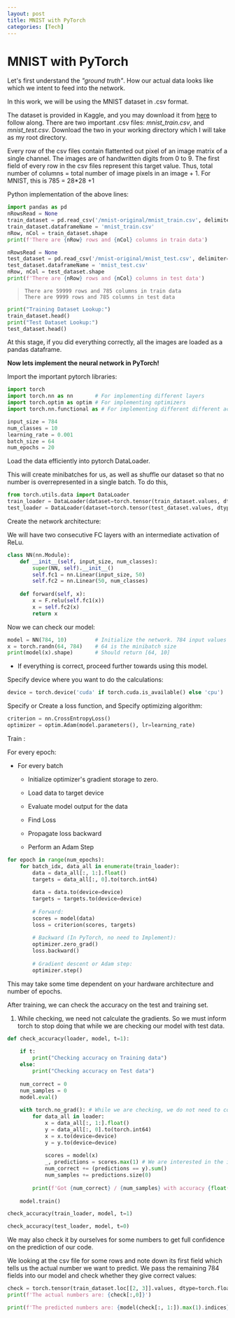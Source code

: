 ```yaml
---
layout: post
title: MNIST with PyTorch
categories: [Tech]
---
```


# MNIST with PyTorch



Let's first understand the *"ground truth"*. How our actual data looks like which we intent to feed into the network. 

In this work, we will be using the MNIST dataset in .csv format. 

The dataset is provided in Kaggle, and you may download it from [here](https://www.kaggle.com/oddrationale/mnist-in-csv) to follow along. There are two important .csv files: *mnist_train.csv*, and *mnist_test.csv*.  Download the two in your working directory which I will take as my root directory. 

Every row of the csv files contain flattented out pixel of an image matrix of a single channel. The images are of handwritten digits from 0 to 9. The first field of every row in the csv files represent this target value. Thus, total number of columns = total number of image pixels in an image + 1.  For MNIST, this is 785 = 28*28 +1

Python implementation of the above lines:

```python
import pandas as pd 
nRowsRead = None 
train_dataset = pd.read_csv('/mnist-original/mnist_train.csv', delimiter=',', nrows = nRowsRead)
train_dataset.dataframeName = 'mnist_train.csv'
nRow, nCol = train_dataset.shape
print(f'There are {nRow} rows and {nCol} columns in train data')

nRowsRead = None 
test_dataset = pd.read_csv('/mnist-original/mnist_test.csv', delimiter=',', nrows = nRowsRead)
test_dataset.dataframeName = 'mnist_test.csv'
nRow, nCol = test_dataset.shape
print(f'There are {nRow} rows and {nCol} columns in test data')
```

> ```
> There are 59999 rows and 785 columns in train data
> There are 9999 rows and 785 columns in test data
> ```

```python
print("Training Dataset Lookup:")
train_dataset.head()
print("Test Dataset Lookup:")
test_dataset.head()
```

At this stage, if you did everything correctly, all the images are loaded as a pandas dataframe.

**Now lets implement the neural network in PyTorch!**



Import the important pytorch libraries:

```python
import torch
import torch.nn as nn		# For implementing different layers
import torch.optim as optim	# For implementing optimizers 
import torch.nn.functional as # For implementing different different activation functions.
```

```python
input_size = 784
num_classes = 10
learning_rate = 0.001
batch_size = 64
num_epochs = 20
```

Load the data efficiently into pytorch DataLoader. 

This will create minibatches for us, as well as shuffle our dataset so that no number is overrepresented in a single batch.  To do this,

```python
from torch.utils.data import DataLoader
train_loader = DataLoader(dataset=torch.tensor(train_dataset.values, dtype=torch.float32), batch_size=batch_size, shuffle=True) 
test_loader = DataLoader(dataset=torch.tensor(test_dataset.values, dtype=torch.float32), batch_size=batch_size, shuffle=True) 
```

Create the network architecture:

We will have two consecutive FC layers with an intermediate activation of ReLu.

```python
class NN(nn.Module):
    def __init__(self, input_size, num_classes):
        super(NN, self).__init__()
        self.fc1 = nn.Linear(input_size, 50)
        self.fc2 = nn.Linear(50, num_classes)
        
    def forward(self, x):
        x = F.relu(self.fc1(x))
        x = self.fc2(x)
        return x
```

Now we can check our model:

```python
model = NN(784, 10)			# Initialize the network. 784 input values and 10 classes for 0 to 9
x = torch.randn(64, 784)	# 64 is the minibatch size
print(model(x).shape)		# Should return [64, 10]
```

- If everything is correct, proceed further towards using this model.

Specify device where you want to do the calculations:

```python
device = torch.device('cuda' if torch.cuda.is_available() else 'cpu')
```

Specify or Create a loss function, and Specify optimizing algorithm:

```python
criterion = nn.CrossEntropyLoss()
optimizer = optim.Adam(model.parameters(), lr=learning_rate)
```

Train :

For every epoch:

- For every batch

  - Initialize optimizer's gradient storage to zero.

  - Load data to target device
  - Evaluate model output for the data
  - Find Loss
  - Propagate loss backward
  - Perform an Adam Step

```python
for epoch in range(num_epochs):
    for batch_idx, data_all in enumerate(train_loader):
        data = data_all[:, 1:].float()
        targets = data_all[:, 0].to(torch.int64)
        
        data = data.to(device=device)
        targets = targets.to(device=device)
        
        # Forward:
        scores = model(data)
        loss = criterion(scores, targets)
        
        # Backward (In PyTorch, no need to Implement):
        optimizer.zero_grad()
        loss.backward()
        
        # Gradient descent or Adam step:
        optimizer.step()
```



This may take some time dependent on your hardware architecture and number of epochs. 

After training, we can check the accuracy on the test and training set.

1. While checking, we need not calculate the gradients. So we must inform torch to stop doing that while we are checking our model with test data.

```python
def check_accuracy(loader, model, t=1):
    
    if t:
        print("Checking accuracy on Training data")
    else:
        print("Checking accuracy on Test data")        
    
    num_correct = 0
    num_samples = 0
    model.eval()
    
    with torch.no_grad(): # While we are checking, we do not need to compute the gradients. That is unnecessary.
        for data_all in loader:
            x = data_all[:, 1:].float()
            y = data_all[:, 0].to(torch.int64)
            x = x.to(device=device)
            y = y.to(device=device)
            
            scores = model(x)
            _, predictions = scores.max(1) # We are interested in the index of the maximum value in the 2nd dimension.
            num_correct += (predictions == y).sum()
            num_samples += predictions.size(0)
            
        print(f'Got {num_correct} / {num_samples} with accuracy {float(num_correct) / float(num_samples) * 100:.2f}')
            
    model.train()
```

```python
check_accuracy(train_loader, model, t=1)
```

```python
check_accuracy(test_loader, model, t=0)
```



We may also check it by ourselves for some numbers to get full confidence on the prediction of our code. 

We looking at the csv file for some rows and note down its first field which tells us the actual number we want to predict. We pass the remaining 784 fields into our model and check whether they give correct values:

```python
check = torch.tensor(train_dataset.loc[[2, 3]].values, dtype=torch.float32)
print(f'The actual numbers are: {check[:,0]}')

print(f'The predicted numbers are: {model(check[:, 1:]).max(1).indices}')
```


